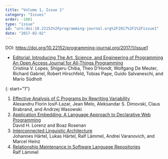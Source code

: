 ```yaml
---
title: "Volume 1, Issue 1"
category: "Issues"
order: -1001
type: "issue"
id: "urn:doi:10.22152%2Fprogramming-journal.org%2F2017%2F1%2Fissue1"
date: "2017-02-02"
---
```

DOI: <https://doi.org/10.22152/programming-journal.org/2017/1/issue1>


* [Editorial: Introducing The Art, Science, and Engineering of Programming  
An Open Access Journal for All-Things Programming](/2017/1/editorial)  
Cristina V. Lopes, Shigeru Chiba, Theo D’Hondt, Wolfgang De Meuter, Richard Gabriel, Robert Hirschfeld, Tobias Pape, Guido Salvaneschi, and Mario Südholt



{: start="1"}
1. [Effective Analysis of C Programs by Rewriting Variability](/2017/1/1)  
Alexandru Florin Iosif-Lazar, Jean Melo, Aleksandar S. Dimovski, Claus Brabrand, and Andrzej Wasowski
1. [Application Embedding: A Language Approach to Declarative Web Programming](/2017/1/2)  
David H. Lorenz and Boaz Rosenan
1. [Interconnected Linguistic Architecture](/2017/1/3)  
Johannes Härtel, Lukas Härtel, Ralf Lämmel, Andrei Varanovich, and Marcel Heinz
1. [Relationship Maintenance in Software Language Repositories](/2017/1/4)  
Ralf Lämmel



